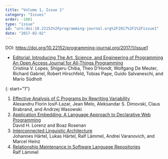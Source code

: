 ```yaml
---
title: "Volume 1, Issue 1"
category: "Issues"
order: -1001
type: "issue"
id: "urn:doi:10.22152%2Fprogramming-journal.org%2F2017%2F1%2Fissue1"
date: "2017-02-02"
---
```

DOI: <https://doi.org/10.22152/programming-journal.org/2017/1/issue1>


* [Editorial: Introducing The Art, Science, and Engineering of Programming  
An Open Access Journal for All-Things Programming](/2017/1/editorial)  
Cristina V. Lopes, Shigeru Chiba, Theo D’Hondt, Wolfgang De Meuter, Richard Gabriel, Robert Hirschfeld, Tobias Pape, Guido Salvaneschi, and Mario Südholt



{: start="1"}
1. [Effective Analysis of C Programs by Rewriting Variability](/2017/1/1)  
Alexandru Florin Iosif-Lazar, Jean Melo, Aleksandar S. Dimovski, Claus Brabrand, and Andrzej Wasowski
1. [Application Embedding: A Language Approach to Declarative Web Programming](/2017/1/2)  
David H. Lorenz and Boaz Rosenan
1. [Interconnected Linguistic Architecture](/2017/1/3)  
Johannes Härtel, Lukas Härtel, Ralf Lämmel, Andrei Varanovich, and Marcel Heinz
1. [Relationship Maintenance in Software Language Repositories](/2017/1/4)  
Ralf Lämmel



